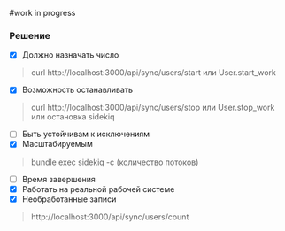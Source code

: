 #work in progress

### Решение

- [x] Должно назначать число
> curl http://localhost:3000/api/sync/users/start
> или
> User.start_work
- [x] Возможность останавливать
> curl http://localhost:3000/api/sync/users/stop
> или
> User.stop_work
> или остановка sidekiq
- [ ] Быть устойчивам к исключениям
- [x] Масштабируемым
> bundle exec sidekiq -c (количество потоков)
- [ ] Время завершения
- [x] Работать на реальной рабочей системе
- [x] Необработанные записи 
> http://localhost:3000/api/sync/users/count
